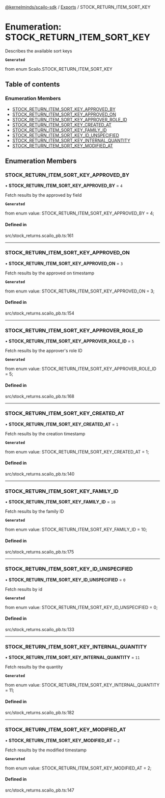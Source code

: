 [@kernelminds/scailo-sdk](../README.md) / [Exports](../modules.md) / STOCK\_RETURN\_ITEM\_SORT\_KEY

# Enumeration: STOCK\_RETURN\_ITEM\_SORT\_KEY

Describes the available sort keys

**`Generated`**

from enum Scailo.STOCK_RETURN_ITEM_SORT_KEY

## Table of contents

### Enumeration Members

- [STOCK\_RETURN\_ITEM\_SORT\_KEY\_APPROVED\_BY](STOCK_RETURN_ITEM_SORT_KEY.md#stock_return_item_sort_key_approved_by)
- [STOCK\_RETURN\_ITEM\_SORT\_KEY\_APPROVED\_ON](STOCK_RETURN_ITEM_SORT_KEY.md#stock_return_item_sort_key_approved_on)
- [STOCK\_RETURN\_ITEM\_SORT\_KEY\_APPROVER\_ROLE\_ID](STOCK_RETURN_ITEM_SORT_KEY.md#stock_return_item_sort_key_approver_role_id)
- [STOCK\_RETURN\_ITEM\_SORT\_KEY\_CREATED\_AT](STOCK_RETURN_ITEM_SORT_KEY.md#stock_return_item_sort_key_created_at)
- [STOCK\_RETURN\_ITEM\_SORT\_KEY\_FAMILY\_ID](STOCK_RETURN_ITEM_SORT_KEY.md#stock_return_item_sort_key_family_id)
- [STOCK\_RETURN\_ITEM\_SORT\_KEY\_ID\_UNSPECIFIED](STOCK_RETURN_ITEM_SORT_KEY.md#stock_return_item_sort_key_id_unspecified)
- [STOCK\_RETURN\_ITEM\_SORT\_KEY\_INTERNAL\_QUANTITY](STOCK_RETURN_ITEM_SORT_KEY.md#stock_return_item_sort_key_internal_quantity)
- [STOCK\_RETURN\_ITEM\_SORT\_KEY\_MODIFIED\_AT](STOCK_RETURN_ITEM_SORT_KEY.md#stock_return_item_sort_key_modified_at)

## Enumeration Members

### STOCK\_RETURN\_ITEM\_SORT\_KEY\_APPROVED\_BY

• **STOCK\_RETURN\_ITEM\_SORT\_KEY\_APPROVED\_BY** = ``4``

Fetch results by the approved by field

**`Generated`**

from enum value: STOCK_RETURN_ITEM_SORT_KEY_APPROVED_BY = 4;

#### Defined in

src/stock_returns.scailo_pb.ts:161

___

### STOCK\_RETURN\_ITEM\_SORT\_KEY\_APPROVED\_ON

• **STOCK\_RETURN\_ITEM\_SORT\_KEY\_APPROVED\_ON** = ``3``

Fetch results by the approved on timestamp

**`Generated`**

from enum value: STOCK_RETURN_ITEM_SORT_KEY_APPROVED_ON = 3;

#### Defined in

src/stock_returns.scailo_pb.ts:154

___

### STOCK\_RETURN\_ITEM\_SORT\_KEY\_APPROVER\_ROLE\_ID

• **STOCK\_RETURN\_ITEM\_SORT\_KEY\_APPROVER\_ROLE\_ID** = ``5``

Fetch results by the approver's role ID

**`Generated`**

from enum value: STOCK_RETURN_ITEM_SORT_KEY_APPROVER_ROLE_ID = 5;

#### Defined in

src/stock_returns.scailo_pb.ts:168

___

### STOCK\_RETURN\_ITEM\_SORT\_KEY\_CREATED\_AT

• **STOCK\_RETURN\_ITEM\_SORT\_KEY\_CREATED\_AT** = ``1``

Fetch results by the creation timestamp

**`Generated`**

from enum value: STOCK_RETURN_ITEM_SORT_KEY_CREATED_AT = 1;

#### Defined in

src/stock_returns.scailo_pb.ts:140

___

### STOCK\_RETURN\_ITEM\_SORT\_KEY\_FAMILY\_ID

• **STOCK\_RETURN\_ITEM\_SORT\_KEY\_FAMILY\_ID** = ``10``

Fetch results by the family ID

**`Generated`**

from enum value: STOCK_RETURN_ITEM_SORT_KEY_FAMILY_ID = 10;

#### Defined in

src/stock_returns.scailo_pb.ts:175

___

### STOCK\_RETURN\_ITEM\_SORT\_KEY\_ID\_UNSPECIFIED

• **STOCK\_RETURN\_ITEM\_SORT\_KEY\_ID\_UNSPECIFIED** = ``0``

Fetch results by id

**`Generated`**

from enum value: STOCK_RETURN_ITEM_SORT_KEY_ID_UNSPECIFIED = 0;

#### Defined in

src/stock_returns.scailo_pb.ts:133

___

### STOCK\_RETURN\_ITEM\_SORT\_KEY\_INTERNAL\_QUANTITY

• **STOCK\_RETURN\_ITEM\_SORT\_KEY\_INTERNAL\_QUANTITY** = ``11``

Fetch results by the quantity

**`Generated`**

from enum value: STOCK_RETURN_ITEM_SORT_KEY_INTERNAL_QUANTITY = 11;

#### Defined in

src/stock_returns.scailo_pb.ts:182

___

### STOCK\_RETURN\_ITEM\_SORT\_KEY\_MODIFIED\_AT

• **STOCK\_RETURN\_ITEM\_SORT\_KEY\_MODIFIED\_AT** = ``2``

Fetch results by the modified timestamp

**`Generated`**

from enum value: STOCK_RETURN_ITEM_SORT_KEY_MODIFIED_AT = 2;

#### Defined in

src/stock_returns.scailo_pb.ts:147
